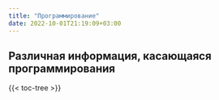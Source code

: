 ```yaml
---
title: "Программирование"
date: 2022-10-01T21:19:09+03:00
---
```


## Различная информация, касающаяся программирования

{{< toc-tree >}}
